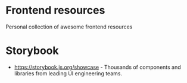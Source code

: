 # Frontend resources

Personal collection of awesome frontend resources

# Storybook

- https://storybook.js.org/showcase - Thousands of components and libraries from leading UI engineering teams.
